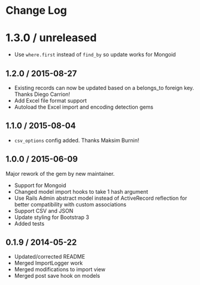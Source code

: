 # Change Log

# 1.3.0 / unreleased

- Use `where.first` instead of `find_by` so update works for Mongoid

## 1.2.0 / 2015-08-27

- Existing records can now be updated based on a belongs_to foreign key. Thanks Diego Carrion!
- Add Excel file format support
- Autoload the Excel import and encoding detection gems

## 1.1.0 / 2015-08-04

- `csv_options` config added. Thanks Maksim Burnin!

## 1.0.0 / 2015-06-09

Major rework of the gem by new maintainer.

- Support for Mongoid
- Changed model import hooks to take 1 hash argument
- Use Rails Admin abstract model instead of ActiveRecord reflection for better compatibility with custom associations
- Support CSV and JSON
- Update styling for Bootstrap 3
- Added tests


## 0.1.9 / 2014-05-22

- Updated/corrected README
- Merged ImportLogger work
- Merged modifications to import view
- Merged post save hook on models
